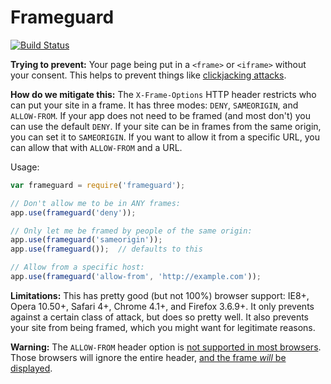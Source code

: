 # Frameguard

[![Build Status](https://travis-ci.org/helmetjs/frameguard.svg?branch=master)](https://travis-ci.org/helmetjs/frameguard)

**Trying to prevent:** Your page being put in a `<frame>` or `<iframe>` without your consent. This helps to prevent things like [clickjacking attacks](https://en.wikipedia.org/wiki/Clickjacking).

**How do we mitigate this:** The `X-Frame-Options` HTTP header restricts who can put your site in a frame. It has three modes: `DENY`, `SAMEORIGIN`, and `ALLOW-FROM`. If your app does not need to be framed (and most don't) you can use the default `DENY`. If your site can be in frames from the same origin, you can set it to `SAMEORIGIN`. If you want to allow it from a specific URL, you can allow that with `ALLOW-FROM` and a URL.

Usage:

```javascript
var frameguard = require('frameguard');

// Don't allow me to be in ANY frames:
app.use(frameguard('deny'));

// Only let me be framed by people of the same origin:
app.use(frameguard('sameorigin'));
app.use(frameguard());  // defaults to this

// Allow from a specific host:
app.use(frameguard('allow-from', 'http://example.com'));
```

**Limitations:** This has pretty good (but not 100%) browser support: IE8+, Opera 10.50+, Safari 4+, Chrome 4.1+, and Firefox 3.6.9+. It only prevents against a certain class of attack, but does so pretty well. It also prevents your site from being framed, which you might want for legitimate reasons.

**Warning:** The `ALLOW-FROM` header option is [not supported in most browsers](https://developer.mozilla.org/en-US/docs/Web/HTTP/X-Frame-Options#Browser_compatibility). Those browsers will ignore the entire header, [and the frame *will* be displayed](https://www.owasp.org/index.php/Clickjacking_Defense_Cheat_Sheet#Limitations_2).
